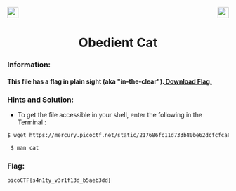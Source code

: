 <img src="https://img.shields.io/badge/Category%3A-General%20Skills-red" height="25"><img src="https://img.shields.io/badge/Points Value%3A%20-5-green[700]" align="right" height="25">

<div align="center">
<h1> Obedient Cat </h1>
</div>

### Information:
<div>
<h4>This file has a flag in plain sight (aka "in-the-clear").<a href="https://mercury.picoctf.net/static/704f877da185904ec3992e7255a15c6c/flag"> Download Flag.</a></h4>

### Hints and Solution: 

- To get the file accessible in your shell, enter the following in the Terminal :
```sh
$ wget https://mercury.picoctf.net/static/217686fc11d733b80be62dcfcfca6c75/flag
```

 ```sh
  $ man cat
  ```

### Flag:

```sh
picoCTF{s4n1ty_v3r1f13d_b5aeb3dd}
```
